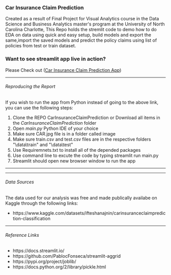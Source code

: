 ### Car Insurance Claim Prediction
Created as a result of Final Project for Visual Analytics course in the Data Science and Business Analytics master's program at the University of North Carolina Charlotte, This Repo holds the stremlit code to demo how to do EDA on data using quick and easy setup, build models and export the same,import the saved models and predict the policy claims using list of policies from test or train dataset.

### Want to see streamlit app live in action?
Please Check out ([Car Insurance Claim Prediction App](https://shshankkhot-carinsuranceclaimprediction-main-qqdxhy.streamlit.app/))


<hr>

<h6>Reproducing the Report</h6>

If you wish to run the app from Python instead of going to the above link, you can use the following steps:
<ol>
  <li>Clone the REPO CarInsuranceClaimPrediction or Download all items in the <em> CarInsuranceClaimPrediction</em> folder</li>
  <li>Open <em>main.py</em> Python IDE of your choice </li>
  <li>Make sure CAR.jpg file is in a folder called image</li>
  <li>Make sure train.csv and test.csv files are in the respective folders "\data\train" and "\data\test"</li>
  <li>Use Requiremnets.txt to install all of the depended packages</li>
  <li>Use command line to excute the code by typing streamlit run main.py</li>
  <li>Streamlit should open new browser window to run the app</li>
  
</ol>

<hr>
<hr>

<h6>Data Sources</h6>

The data used for our analysis was free and made publically availabe on Kaggle through the following links:
<ul>
  <li>https://www.kaggle.com/datasets/ifteshanajnin/carinsuranceclaimprediction-classification</li>
</ul>  

<hr>

<h6>Reference Links</h6>
<ul>
  <li>https://docs.streamlit.io/</li>
  <li>https://github.com/PablocFonseca/streamlit-aggrid</li>
  <li>https://pypi.org/project/joblib/</li>
  <li>https://docs.python.org/2/library/pickle.html</li>
</ul>  
